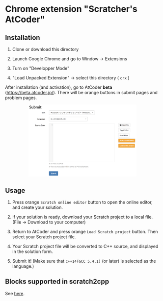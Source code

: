# Chrome extension "Scratcher's AtCoder"


## Installation

1. Clone or download this directory

2. Launch Google Chrome and go to Window -> Extensions

3. Turn on "Developper Mode"

4. "Load Unpacked Extension" -> select this directory ( `crx` ) 

After installation (and activation), go to AtCoder **beta** (https://beta.atcoder.jp/).
There will be orange buttons in submit pages and problem pages.

<p align="center"><img src="scrshot.png" alt="screen shot" title="screen shot" width="70%" height="70%"></p>

## Usage

1. Press orange `Scratch online editor` button to open the online editor, and create your solution.

2. If your solution is ready, download your Scratch project to a local file. (File -> Download to your computer)

3. Return to AtCoder and press orange `Load Scratch project` button. Then select your Scratch project file.

4. Your Scratch project file will be converted to C++ source, and displayed in the solution form.

5. Submit it! (Make sure that `C++14(GCC 5.4.1)` (or later) is selected as the language.)

## Blocks supported in scratch2cpp

See [here](../../blocks.md).
